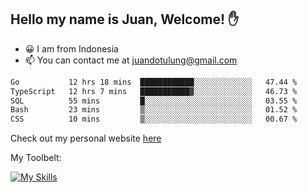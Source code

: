 ## Hello my name is Juan, Welcome! ✋

- 😀 I am from Indonesia
- 📫 You can contact me at juandotulung@gmail.com

<!--START_SECTION:waka-->

```txt
Go           12 hrs 18 mins  ████████████░░░░░░░░░░░░░   47.44 %
TypeScript   12 hrs 7 mins   ███████████▓░░░░░░░░░░░░░   46.73 %
SQL          55 mins         █░░░░░░░░░░░░░░░░░░░░░░░░   03.55 %
Bash         23 mins         ▒░░░░░░░░░░░░░░░░░░░░░░░░   01.52 %
CSS          10 mins         ▒░░░░░░░░░░░░░░░░░░░░░░░░   00.67 %
```

<!--END_SECTION:waka-->

Check out my personal website [here](https://juanchristian.com)

My Toolbelt:

[![My Skills](https://skillicons.dev/icons?i=go,js,ts,nodejs,react,nextjs,python,php,laravel,aws,bash,linux,postgres,mysql,redis,mongodb,docker)](https://skillicons.dev)

